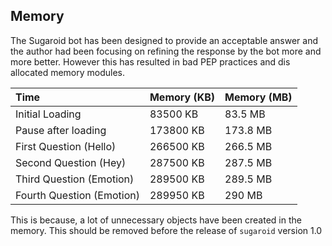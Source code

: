 ## Memory

The Sugaroid bot has been designed to provide an acceptable answer and the author had been focusing on refining the response by the bot more and more better. However this has resulted in bad PEP practices and dis allocated memory modules.

| Time | Memory \(KB\) | Memory \(MB\) |
| :--- | :--- | :--- |
| Initial Loading | 83500 KB | 83.5 MB |
| Pause after loading | 173800 KB | 173.8 MB |
| First Question \(Hello\) | 266500 KB | 266.5 MB |
| Second Question \(Hey\) | 287500 KB | 287.5 MB |
| Third Question \(Emotion\) | 289500 KB | 289.5 MB |
| Fourth Question \(Emotion\) | 289950 KB | 290 MB |

This is because, a lot of unnecessary objects have been created in the memory. This should be removed before the release of `sugaroid` version 1.0